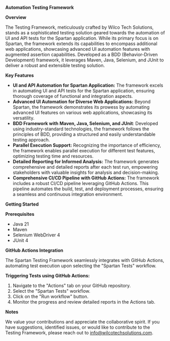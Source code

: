**Automation Testing Framework**

**Overview**

The Testing Framework, meticulously crafted by Wilco Tech Solutions, stands as a sophisticated testing solution geared towards the automation of UI and API tests for the Spartan application. While its primary focus is on Spartan, the framework extends its capabilities to encompass additional web applications, showcasing advanced UI automation features with augmented assertion capabilities. Developed as a BDD (Behavior-Driven Development) framework, it leverages Maven, Java, Selenium, and JUnit to deliver a robust and extensible testing solution.

**Key Features**

- **UI and API Automation for Spartan Application:** The framework excels in automating UI and API tests for the Spartan application, ensuring thorough coverage of functional and integration aspects.
- **Advanced UI Automation for Diverse Web Applications:** Beyond Spartan, the framework demonstrates its prowess by automating advanced UI features on various web applications, showcasing its versatility.
- **BDD Framework with Maven, Java, Selenium, and JUnit**: Developed using industry-standard technologies, the framework follows the principles of BDD, providing a structured and easily understandable testing approach.
- **Parallel Execution Support:** Recognizing the importance of efficiency, the framework enables parallel execution for different test features, optimizing testing time and resources.
- **Detailed Reporting for Informed Analysis:** The framework generates comprehensive and detailed reports after each test run, empowering stakeholders with valuable insights for analysis and decision-making.
- **Comprehensive CI/CD Pipeline with GitHub Actions:** The framework includes a robust CI/CD pipeline leveraging GitHub Actions. This pipeline automates the build, test, and deployment processes, ensuring a seamless and continuous integration environment.

**Getting Started**

**Prerequisites**

- Java 21
- Maven
- Selenium WebDriver 4
- JUnit 4

**GitHub Actions Integration**

The Spartan Testing Framework seamlessly integrates with GitHub Actions, automating test execution upon selecting the "Spartan Tests" workflow.

**Triggering Tests using GitHub Actions:**

1. Navigate to the "Actions" tab on your GitHub repository.
2. Select the "Spartan Tests" workflow.
3. Click on the "Run workflow" button.
4. Monitor the progress and review detailed reports in the Actions tab.

**Notes**

We value your contributions and appreciate the collaborative spirit. If you have suggestions, identified issues, or would like to contribute to the Testing Framework, please reach out to info@wilcotechsolutions.com.
